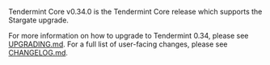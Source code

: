 Tendermint Core v0.34.0 is the Tendermint Core release which supports the Stargate upgrade. 

For more information on how to upgrade to Tendermint 0.34, please see [UPGRADING.md](https://github.com/vipernet-xyz/tm/blob/release/v0.34.0/UPGRADING.md). 
For a full list of user-facing changes, please see [CHANGELOG.md](https://github.com/vipernet-xyz/tm/blob/release/v0.34.0/CHANGELOG.md). 